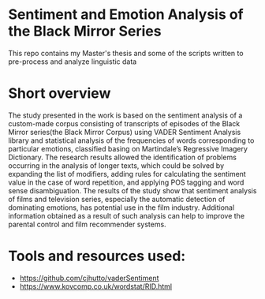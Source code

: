 # Sentiment and Emotion Analysis of the Black Mirror Series

This repo contains my Master's thesis and some of the scripts written to pre-process and analyze linguistic data 

# Short overview
The study presented in the work is based on the sentiment analysis of a custom-made corpus consisting of transcripts of episodes of the Black Mirror series(the Black Mirror Corpus) using VADER Sentiment Analysis library and statistical analysis of the frequencies of words
corresponding to particular emotions, classified basing on Martindale’s Regressive Imagery Dictionary. 
The research results allowed the identification of problems occurring in the analysis of longer texts, which could be solved by expanding the list of modifiers, adding rules for calculating the sentiment value in the case of word repetition, and applying POS tagging and word sense disambiguation. The results of the study show that sentiment analysis of films and television series, especially the automatic detection of dominating emotions, has potential use in the film industry. Additional information obtained as a result of such analysis can help to improve the parental control and film recommender systems.

# Tools and resources used: 

* https://github.com/cjhutto/vaderSentiment
* https://www.kovcomp.co.uk/wordstat/RID.html
